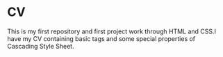 # CV
This is my first repository and first project work through HTML and CSS.I have my CV containing basic tags and some special properties of Cascading Style Sheet.
